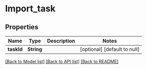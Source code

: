 # Import_task

## Properties

| Name       | Type       | Description | Notes                        |
| ---------- | ---------- | ----------- | ---------------------------- |
| **taskId** | **String** |             | [optional] [default to null] |

[[Back to Model list]](../README.md#documentation-for-models) [[Back to API list]](../README.md#documentation-for-api-endpoints) [[Back to README]](../README.md)
